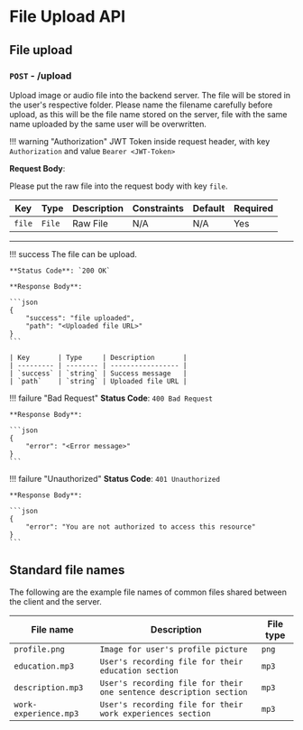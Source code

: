 # File Upload API

## File upload

### `POST` - /upload

Upload image or audio file into the backend server. The file will be stored in the user's respective folder. Please name the filename carefully before upload, as this will be the file name stored on the server, file with the same name uploaded by the same user will be overwritten.

!!! warning "Authorization"
    JWT Token inside request header, with key `Authorization` and value `Bearer <JWT-Token>`

**Request Body**: 

Please put the raw file into the request body with key `file`.

| Key    | Type   | Description | Constraints | Default | Required |
| ------ | ------ | ----------- | ----------- | ------- | -------- |
| `file` | `File` | Raw File    | N/A         | N/A     | Yes      |




---

!!! success
    The file can be upload.

    **Status Code**: `200 OK`

    **Response Body**:

    ```json
    {
        "success": "file uploaded",
        "path": "<Uploaded file URL>"
    }
    ```

    | Key       | Type     | Description       |
    | --------- | -------- | ----------------- |
    | `success` | `string` | Success message   |
    | `path`    | `string` | Uploaded file URL |


!!! failure "Bad Request"
    **Status Code**: `400 Bad Request`

    **Response Body**:

    ```json
    {
        "error": "<Error message>"
    }
    ```

!!! failure "Unauthorized"
    **Status Code**: `401 Unauthorized`

    **Response Body**:

    ```json
    {
        "error": "You are not authorized to access this resource"
    }
    ```




## Standard file names

The following are the example file names of common files shared between the client and the server.

| File name             | Description                                                        | File type |
| --------------------- | ------------------------------------------------------------------ | --------- |
| `profile.png`         | `Image for user's profile picture`                                 | `png`     |
| `education.mp3`       | `User's recording file for their education section`                | `mp3`     |
| `description.mp3`     | `User's recording file for their one sentence description section` | `mp3`     |
| `work-experience.mp3` | `User's recording file for their work experiences section`         | `mp3`     |